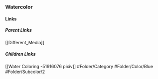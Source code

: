 ### Watercolor
#### Links
##### Parent Links
[[Different_Media]]
##### Children Links
[[Water Coloring -51916076 pixiv]]
#Folder/Category
#Folder/Color/Blue
#Folder/Subcolor/2
